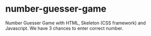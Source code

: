 # number-guesser-game
Number Guesser Game with HTML, Skeleton (CSS framework) and Javascript. We have 3 chances to enter correct number. 
